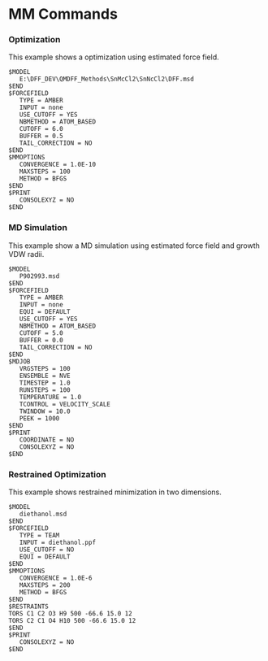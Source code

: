 # MM Commands

### Optimization 
This example shows a optimization using estimated force field.
```
$MODEL
   E:\DFF_DEV\QMDFF_Methods\SnMcCl2\SnNcCl2\DFF.msd
$END
$FORCEFIELD
   TYPE = AMBER
   INPUT = none
   USE_CUTOFF = YES
   NBMETHOD = ATOM_BASED
   CUTOFF = 6.0
   BUFFER = 0.5
   TAIL_CORRECTION = NO
$END
$MMOPTIONS
   CONVERGENCE = 1.0E-10
   MAXSTEPS = 100
   METHOD = BFGS
$END
$PRINT
   CONSOLEXYZ = NO
$END
```

### MD Simulation 
This example show a MD simulation using estimated force field and growth VDW radii.

```
$MODEL
   P902993.msd
$END
$FORCEFIELD
   TYPE = AMBER
   INPUT = none
   EQUI = DEFAULT
   USE_CUTOFF = YES
   NBMETHOD = ATOM_BASED
   CUTOFF = 5.0
   BUFFER = 0.0
   TAIL_CORRECTION = NO
$END 
$MDJOB
   VRGSTEPS = 100
   ENSEMBLE = NVE
   TIMESTEP = 1.0
   RUNSTEPS = 100
   TEMPERATURE = 1.0
   TCONTROL = VELOCITY_SCALE
   TWINDOW = 10.0
   PEEK = 1000
$END
$PRINT
   COORDINATE = NO
   CONSOLEXYZ = NO
$END
```

### Restrained Optimization
This example shows restrained minimization in two dimensions. 

```
$MODEL
   diethanol.msd
$END
$FORCEFIELD
   TYPE = TEAM
   INPUT = diethanol.ppf
   USE_CUTOFF = NO
   EQUI = DEFAULT
$END
$MMOPTIONS
   CONVERGENCE = 1.0E-6
   MAXSTEPS = 200
   METHOD = BFGS
$END
$RESTRAINTS
TORS C1 C2 O3 H9 500 -66.6 15.0 12
TORS C2 C1 O4 H10 500 -66.6 15.0 12
$END
$PRINT
   CONSOLEXYZ = NO
$END
```


